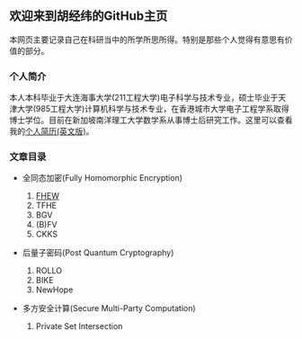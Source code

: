 ## 欢迎来到胡经纬的GitHub主页

本网页主要记录自己在科研当中的所学所思所得。特别是那些个人觉得有意思有价值的部分。

### 个人简介

本人本科毕业于大连海事大学(211工程大学)电子科学与技术专业，硕士毕业于天津大学(985工程大学)计算机科学与技术专业，在香港城市大学电子工程学系取得博士学位。目前在新加坡南洋理工大学数学系从事博士后研究工作。这里可以查看我的[个人简历(英文版)](./cv_jingweihu.pdf)。

### 文章目录

- 全同态加密(Fully Homomorphic Encryption)
    1. [FHEW](./pages/FHEW/main.md)
    2. TFHE
    3. BGV
    4. (B)FV
    5. CKKS
   
- 后量子密码(Post Quantum Cryptography)
    1. ROLLO
    2. BIKE
    3. NewHope

- 多方安全计算(Secure Multi-Party Computation)
    1. Private Set Intersection

<!---```markdown
Syntax highlighted code block

# Header 1
## Header 2
### Header 3
```

**Bold** and _Italic_ and `Code` text

[Link](url) and ![Image](src)

Your Pages site will use the layout and styles from the Jekyll theme you have selected in your [repository settings](https://github.com/davidhoo1988/davidhu.github.io/settings/pages). The name of this theme is saved in the Jekyll `_config.yml` configuration file.

### Support or Contact

Having trouble with Pages? Check out our [documentation](https://docs.github.com/categories/github-pages-basics/) or [contact support](https://support.github.com/contact) and we’ll help you sort it out.

For more details see [Basic writing and formatting syntax](https://docs.github.com/en/github/writing-on-github/getting-started-with-writing-and-formatting-on-github/basic-writing-and-formatting-syntax).--->
